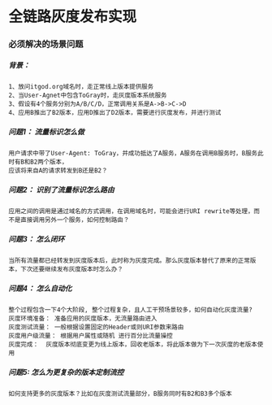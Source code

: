 
# 全链路灰度发布实现  

### 必须解决的场景问题
##### 背景：
    1、放问itgod.org域名时，走正常线上版本提供服务  
    2、当User-Agnet中包含ToGray时，走灰度版本系统服务  
    3、假设有4个服务分别为A/B/C/D，正常调用关系是A->B->C->D  
    4、应用B推出了B2版本，应用D推出了D2版本，需要进行灰度发布，并进行测试  
##### 问题1： 流量标识怎么做
    用户请求中带了User-Agent: ToGray，并成功抵达了A服务，A服务在调用B服务时，B服务此时有B和B2两个版本，
    应该将来自A的请求转发到B还是B2？ 

##### 问题2： 识别了流量标识怎么路由
    应用之间的调用是通过域名的方式调用，在调用域名时，可能会进行URI rewrite等处理，而不是直接调用另外一个服务，如何控制路由？

##### 问题3： 怎么闭环
    当所有流量都已经转发到灰度版本后，此时称为灰度完成。那么灰度版本替代了原来的正常版本，下次还要继续发布灰度版本时怎么办？  

##### 问题4： 怎么自动化
    整个过程包含一下4个大阶段, 整个过程复杂，且人工干预场景较多，如何自动化灰度流量?
    灰度环境准备： 准备应用的灰度版本，无流量路由进入  
    灰度测试流量： 一般根据设置固定的Header或则URI参数来路由  
    灰度用户级流量： 根据用户属性或随机 进行百分比流量操控  
    灰度完成：  灰度版本彻底变更为线上版本，回收老版本，将此版本做为下一次灰度的老版本使用  

##### 问题5: 怎么为更复杂的版本定制流控
    如何支持更多的灰度版本？比如在灰度测试流量部分，B服务同时有B2和B3多个版本
